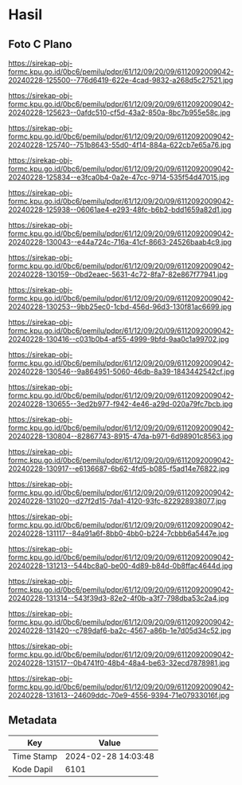 # Hasil

## Foto C Plano

https://sirekap-obj-formc.kpu.go.id/0bc6/pemilu/pdpr/61/12/09/20/09/6112092009042-20240228-125500--776d6419-622e-4cad-9832-a268d5c27521.jpg

https://sirekap-obj-formc.kpu.go.id/0bc6/pemilu/pdpr/61/12/09/20/09/6112092009042-20240228-125623--0afdc510-cf5d-43a2-850a-8bc7b955e58c.jpg

https://sirekap-obj-formc.kpu.go.id/0bc6/pemilu/pdpr/61/12/09/20/09/6112092009042-20240228-125740--751b8643-55d0-4f14-884a-622cb7e65a76.jpg

https://sirekap-obj-formc.kpu.go.id/0bc6/pemilu/pdpr/61/12/09/20/09/6112092009042-20240228-125834--e3fca0b4-0a2e-47cc-9714-535f54d47015.jpg

https://sirekap-obj-formc.kpu.go.id/0bc6/pemilu/pdpr/61/12/09/20/09/6112092009042-20240228-125938--06061ae4-e293-48fc-b6b2-bdd1659a82d1.jpg

https://sirekap-obj-formc.kpu.go.id/0bc6/pemilu/pdpr/61/12/09/20/09/6112092009042-20240228-130043--e44a724c-716a-41cf-8663-24526baab4c9.jpg

https://sirekap-obj-formc.kpu.go.id/0bc6/pemilu/pdpr/61/12/09/20/09/6112092009042-20240228-130159--0bd2eaec-5631-4c72-8fa7-82e867f77941.jpg

https://sirekap-obj-formc.kpu.go.id/0bc6/pemilu/pdpr/61/12/09/20/09/6112092009042-20240228-130253--9bb25ec0-1cbd-456d-96d3-130f81ac6699.jpg

https://sirekap-obj-formc.kpu.go.id/0bc6/pemilu/pdpr/61/12/09/20/09/6112092009042-20240228-130416--c031b0b4-af55-4999-9bfd-9aa0c1a99702.jpg

https://sirekap-obj-formc.kpu.go.id/0bc6/pemilu/pdpr/61/12/09/20/09/6112092009042-20240228-130546--9a864951-5060-46db-8a39-1843442542cf.jpg

https://sirekap-obj-formc.kpu.go.id/0bc6/pemilu/pdpr/61/12/09/20/09/6112092009042-20240228-130655--3ed2b977-f942-4e46-a29d-020a79fc7bcb.jpg

https://sirekap-obj-formc.kpu.go.id/0bc6/pemilu/pdpr/61/12/09/20/09/6112092009042-20240228-130804--82867743-8915-47da-b971-6d98901c8563.jpg

https://sirekap-obj-formc.kpu.go.id/0bc6/pemilu/pdpr/61/12/09/20/09/6112092009042-20240228-130917--e6136687-6b62-4fd5-b085-f5ad14e76822.jpg

https://sirekap-obj-formc.kpu.go.id/0bc6/pemilu/pdpr/61/12/09/20/09/6112092009042-20240228-131020--d27f2d15-7da1-4120-93fc-822928938077.jpg

https://sirekap-obj-formc.kpu.go.id/0bc6/pemilu/pdpr/61/12/09/20/09/6112092009042-20240228-131117--84a91a6f-8bb0-4bb0-b224-7cbbb6a5447e.jpg

https://sirekap-obj-formc.kpu.go.id/0bc6/pemilu/pdpr/61/12/09/20/09/6112092009042-20240228-131213--544bc8a0-be00-4d89-b84d-0b8ffac4644d.jpg

https://sirekap-obj-formc.kpu.go.id/0bc6/pemilu/pdpr/61/12/09/20/09/6112092009042-20240228-131314--543f39d3-82e2-4f0b-a3f7-798dba53c2a4.jpg

https://sirekap-obj-formc.kpu.go.id/0bc6/pemilu/pdpr/61/12/09/20/09/6112092009042-20240228-131420--c789daf6-ba2c-4567-a86b-1e7d05d34c52.jpg

https://sirekap-obj-formc.kpu.go.id/0bc6/pemilu/pdpr/61/12/09/20/09/6112092009042-20240228-131517--0b4741f0-48b4-48a4-be63-32ecd7878981.jpg

https://sirekap-obj-formc.kpu.go.id/0bc6/pemilu/pdpr/61/12/09/20/09/6112092009042-20240228-131613--24609ddc-70e9-4556-9394-71e07933016f.jpg


## Metadata

| Key        | Value               |
| ---------- | ------------------- |
| Time Stamp | 2024-02-28 14:03:48 |
| Kode Dapil | 6101                |



